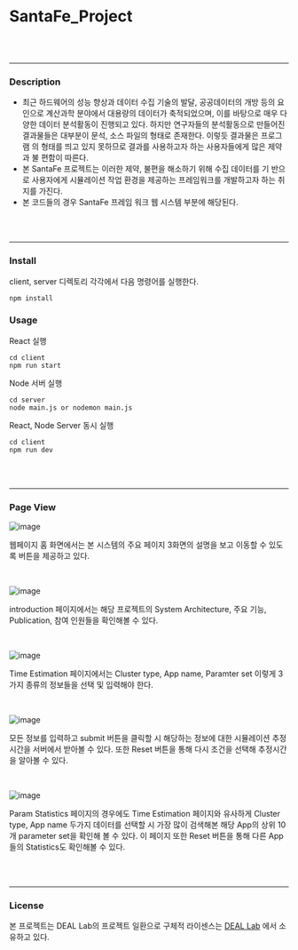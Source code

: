 # SantaFe_Project

<br/>

<br/>

***

### Description

- 최근 하드웨어의 성능 향상과 데이터 수집 기술의 발달, 공공데이터의 개방 등의 요인으로 계산과학 분야에서 대용량의 데이터가 축적되었으며, 이를 바탕으로 매우 다양한 데이터 분석활동이 진행되고 있다. 하지만 연구자들의 분석활동으로 만들어진 결과물들은 대부분이 문석, 소스 파일의 형태로 존재한다. 이렇듯 결과물은 프로그램 의 형태를 띄고 있지 못하므로 결과를 사용하고자 하는 사용자들에게 많은 제약과 불 편함이 따른다.
- 본 SantaFe 프로젝트는 이러한 제약, 불편을 해소하기 위해 수집 데이터를 기 반으로 사용자에게 시뮬레이션 작업 환경을 제공하는 프레임워크를 개발하고자 하는 취지를 가진다. 
- 본 코드들의 경우 SantaFe 프레임 워크 웹 시스템 부분에 해당된다.

<br/>

<br/>

***

### Install

client, server 디렉토리 각각에서 다음 명령어를 실행한다.

```
npm install
```

### Usage

React 실행

```
cd client
npm run start
```

Node 서버 실행

```
cd server
node main.js or nodemon main.js
```

React, Node Server 동시 실행

```
cd client
npm run dev
```

<br/>

<br/>

***

### Page View

![image](https://user-images.githubusercontent.com/57346455/117799430-0e00d300-b28d-11eb-857a-98e0f16dbc89.png)

웹페이지 홈 화면에서는 본 시스템의 주요 페이지 3화면의 설명을 보고 이동할 수 있도록 버튼을 제공하고 있다.

<br/>

![image](https://user-images.githubusercontent.com/57346455/117799525-2f61bf00-b28d-11eb-8fb1-1afdcbbd47a2.png)

introduction 페이지에서는 해당 프로젝트의 System Architecture, 주요 기능, Publication, 참여 인원들을 확인해볼 수 있다.

<br/>

![image](https://user-images.githubusercontent.com/57346455/117799622-47d1d980-b28d-11eb-90a3-86d982033015.png)

Time Estimation 페이지에서는 Cluster type, App name, Paramter set 이렇게 3가지 종류의 정보들을 선택 및 입력해야 한다.

<br/>

![image](https://user-images.githubusercontent.com/57346455/117799766-6b951f80-b28d-11eb-85b3-166d4abd389b.png)

모든 정보를 입력하고 submit 버튼을 클릭할 시 해당하는 정보에 대한 시뮬레이션 추정시간을 서버에서 받아볼 수 있다. 또한 Reset 버튼을 통해 다시 조건을 선택해 추정시간을 알아볼 수 있다.

<br/>

![image](https://user-images.githubusercontent.com/57346455/117799863-89fb1b00-b28d-11eb-8b50-7ddc91f428dd.png)

Param Statistics 페이지의 경우에도 Time Estimation 페이지와 유사하게 Cluster type, App name 두가지 데이터를 선택할 시 가장 많이 검색해본 해당 App의 상위 10개 parameter set을 확인해 볼 수 있다. 이 페이지 또한 Reset 버튼을 통해 다른 App들의 Statistics도 확인해볼 수 있다.

<br/>

<br/>

***

### License

본 프로젝트는 DEAL Lab의 프로젝트 일환으로 구체적 라이센스는 [DEAL Lab](https://sites.google.com/view/knudeal) 에서 소유하고 있다.

